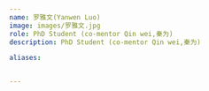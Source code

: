 ```yaml
---
name: 罗雅文(Yanwen Luo)
image: images/罗雅文.jpg
role: PhD Student (co-mentor Qin wei,秦为)
description: PhD Student (co-mentor Qin wei,秦为)

aliases:


---
```



